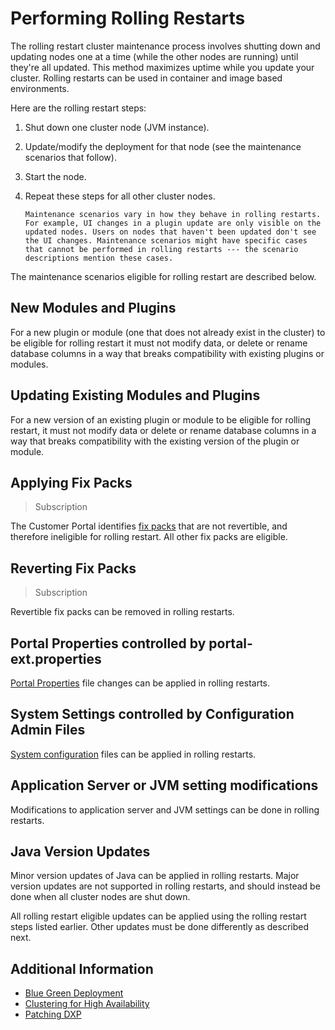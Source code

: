 # Performing Rolling Restarts

The rolling restart cluster maintenance process involves shutting down and updating nodes one at a time (while the other nodes are running) until they're all updated. This method maximizes uptime while you update your cluster. Rolling restarts can be used in container and image based environments.

Here are the rolling restart steps:

1. Shut down one cluster node (JVM instance).

1. Update/modify the deployment for that node (see the maintenance scenarios that follow).

1. Start the node.

1. Repeat these steps for all other cluster nodes.

    ```{note}
    Maintenance scenarios vary in how they behave in rolling restarts. For example, UI changes in a plugin update are only visible on the updated nodes. Users on nodes that haven't been updated don't see the UI changes. Maintenance scenarios might have specific cases that cannot be performed in rolling restarts --- the scenario descriptions mention these cases.
    ```

The maintenance scenarios eligible for rolling restart are described below.

## New Modules and Plugins

For a new plugin or module (one that does not already exist in the cluster) to be eligible for rolling restart it must not modify data, or delete or rename database columns in a way that breaks compatibility with existing plugins or modules.

## Updating Existing Modules and Plugins

For a new version of an existing plugin or module to be eligible for rolling restart, it must not modify data or delete or rename database columns in a way that breaks compatibility with the existing version of the plugin or module.

## Applying Fix Packs

> Subscription

The Customer Portal identifies [fix packs](../patching-dxp-7-3-and-earlier.md) that are not revertible, and therefore ineligible for rolling restart. All other fix packs are eligible.

## Reverting Fix Packs

> Subscription

Revertible fix packs can be removed in rolling restarts.

## Portal Properties controlled by portal-ext.properties

[Portal Properties](../../reference/portal-properties.md) file changes can be applied in rolling restarts.

## System Settings controlled by Configuration Admin Files

[System configuration](../../reference/system-properties.md) files can be applied in rolling restarts.

## Application Server or JVM setting modifications

Modifications to application server and JVM settings can be done in rolling restarts.

## Java Version Updates

Minor version updates of Java can be applied in rolling restarts. Major version updates are not supported in rolling restarts, and should instead be done when all cluster nodes are shut down.

All rolling restart eligible updates can be applied using the rolling restart steps listed earlier. Other updates must be done differently as described next.

## Additional Information

* [Blue Green Deployment](./blue-green-deployments.md)
* [Clustering for High Availability](../../setting-up-liferay/clustering-for-high-availability.md)
* [Patching DXP](../patching-dxp-7-3-and-earlier.md)